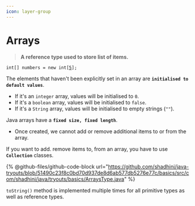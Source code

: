 ```yaml
---
icon: layer-group
---
```


# Arrays

> **A reference type used to store list of items.**

<pre class="language-java"><code class="lang-java">int[] numbers = new int[<a data-footnote-ref href="#user-content-fn-1">5</a>];
</code></pre>

The elements that haven't been explicitly set in an array are **`initialised to default values`**.

* If it's an `integer` array, values will be initialised to `0`.
* If it's a `boolean` array, values will be initialised to `false`.
* If it's a `String` array, values will be initialised to empty strings (`""`).

Java arrays have a **`fixed size, fixed length`**.

* Once created, we cannot add or remove additional items to or from the array.

If you want to add. remove items to, from an array, you have to use **`Collection`** classes.

{% @github-files/github-code-block url="https://github.com/shadhini/java-tryouts/blob/51490c23f8c0bd70d937de8d6ab577db5276e77c/basics/src/com/shadhini/java/tryouts/basics/ArraysType.java" %}



`toString()` method is implemented multiple times for all primitive types as well as reference types.



[^1]: length of the array;

    number of items that can be added to the array

